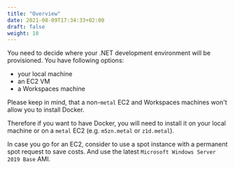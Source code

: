 ```yaml
---
title: "Overview"
date: 2021-08-09T17:34:33+02:00
draft: false
weight: 10
---
```


You need to decide where your .NET development environment will be provisioned. You have following options:

- your local machine
- an EC2 VM
- a Workspaces machine

Please keep in mind, that a non-`metal` EC2 and Workspaces machines won't allow you to install Docker.

Therefore if you want to have Docker, you will need to install it on your local machine or on a `metal` EC2 (e.g. `m5zn.metal` or `z1d.metal`).

In case you go for an EC2, consider to use a spot instance with a permanent spot request to save costs. And use the latest `Microsoft Windows Server 2019 Base` AMI.

